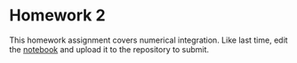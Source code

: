 # Homework 2

This homework assignment covers numerical integration. Like last time, edit the [notebook](./homework-2.ipynb) and upload it to the repository to submit.
